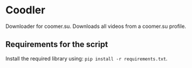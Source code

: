 # Coodler
Downloader for coomer.su. Downloads all videos from a coomer.su profile. 

## Requirements for the script
Install the required library using: ```pip install -r requirements.txt```.
